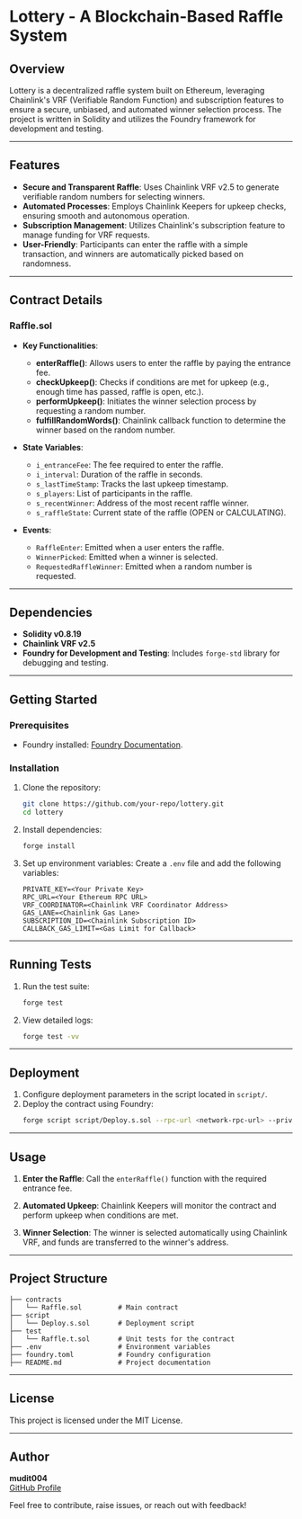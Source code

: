 # Lottery - A Blockchain-Based Raffle System

## Overview

Lottery is a decentralized raffle system built on Ethereum, leveraging Chainlink's VRF (Verifiable Random Function) and subscription features to ensure a secure, unbiased, and automated winner selection process. The project is written in Solidity and utilizes the Foundry framework for development and testing.

---

## Features

- **Secure and Transparent Raffle**: Uses Chainlink VRF v2.5 to generate verifiable random numbers for selecting winners.
- **Automated Processes**: Employs Chainlink Keepers for upkeep checks, ensuring smooth and autonomous operation.
- **Subscription Management**: Utilizes Chainlink's subscription feature to manage funding for VRF requests.
- **User-Friendly**: Participants can enter the raffle with a simple transaction, and winners are automatically picked based on randomness.

---

## Contract Details

### **Raffle.sol**

- **Key Functionalities**:
  - **enterRaffle()**: Allows users to enter the raffle by paying the entrance fee.
  - **checkUpkeep()**: Checks if conditions are met for upkeep (e.g., enough time has passed, raffle is open, etc.).
  - **performUpkeep()**: Initiates the winner selection process by requesting a random number.
  - **fulfillRandomWords()**: Chainlink callback function to determine the winner based on the random number.

- **State Variables**:
  - `i_entranceFee`: The fee required to enter the raffle.
  - `i_interval`: Duration of the raffle in seconds.
  - `s_lastTimeStamp`: Tracks the last upkeep timestamp.
  - `s_players`: List of participants in the raffle.
  - `s_recentWinner`: Address of the most recent raffle winner.
  - `s_raffleState`: Current state of the raffle (OPEN or CALCULATING).

- **Events**:
  - `RaffleEnter`: Emitted when a user enters the raffle.
  - `WinnerPicked`: Emitted when a winner is selected.
  - `RequestedRaffleWinner`: Emitted when a random number is requested.

---

## Dependencies

- **Solidity v0.8.19**
- **Chainlink VRF v2.5**
- **Foundry for Development and Testing**: Includes `forge-std` library for debugging and testing.

---

## Getting Started

### Prerequisites

- Foundry installed: [Foundry Documentation](https://book.getfoundry.sh/).

### Installation

1. Clone the repository:
   ```bash
   git clone https://github.com/your-repo/lottery.git
   cd lottery
   ```

2. Install dependencies:
   ```bash
   forge install
   ```

3. Set up environment variables:
   Create a `.env` file and add the following variables:
   ```plaintext
   PRIVATE_KEY=<Your Private Key>
   RPC_URL=<Your Ethereum RPC URL>
   VRF_COORDINATOR=<Chainlink VRF Coordinator Address>
   GAS_LANE=<Chainlink Gas Lane>
   SUBSCRIPTION_ID=<Chainlink Subscription ID>
   CALLBACK_GAS_LIMIT=<Gas Limit for Callback>
   ```

---

## Running Tests

1. Run the test suite:
   ```bash
   forge test
   ```

2. View detailed logs:
   ```bash
   forge test -vv
   ```

---

## Deployment

1. Configure deployment parameters in the script located in `script/`.
2. Deploy the contract using Foundry:
   ```bash
   forge script script/Deploy.s.sol --rpc-url <network-rpc-url> --private-key <private-key> --broadcast
   ```

---

## Usage

1. **Enter the Raffle**:
   Call the `enterRaffle()` function with the required entrance fee.

2. **Automated Upkeep**:
   Chainlink Keepers will monitor the contract and perform upkeep when conditions are met.

3. **Winner Selection**:
   The winner is selected automatically using Chainlink VRF, and funds are transferred to the winner's address.

---

## Project Structure

```plaintext
├── contracts
│   └── Raffle.sol         # Main contract
├── script
│   └── Deploy.s.sol       # Deployment script
├── test
│   └── Raffle.t.sol       # Unit tests for the contract
├── .env                   # Environment variables
├── foundry.toml           # Foundry configuration
├── README.md              # Project documentation
```

---

## License

This project is licensed under the MIT License.

---

## Author

**mudit004**  
[GitHub Profile](https://github.com/mudit004)

Feel free to contribute, raise issues, or reach out with feedback!
```